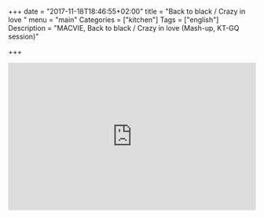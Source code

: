 +++
date = "2017-11-18T18:46:55+02:00"
title = "Back to black / Crazy in love "
menu = "main"
Categories = ["kitchen"]
Tags = ["english"]
Description = "MACVIE, Back to black / Crazy in love (Mash-up, KT-GQ session)"

+++



<iframe width="100%" height="300" scrolling="no" frameborder="no" src="https://w.soundcloud.com/player/?url=https%3A//api.soundcloud.com/tracks/364382126&amp;color=%23ff5500&amp;auto_play=false&amp;hide_related=false&amp;show_comments=true&amp;show_user=true&amp;show_reposts=false&amp;show_teaser=true&amp;visual=true"></iframe>
